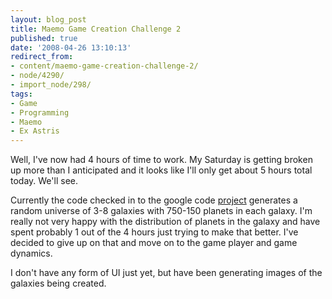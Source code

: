 ```yaml
---
layout: blog_post
title: Maemo Game Creation Challenge 2
published: true
date: '2008-04-26 13:10:13'
redirect_from:
- content/maemo-game-creation-challenge-2/
- node/4290/
- import_node/298/
tags:
- Game
- Programming
- Maemo
- Ex Astris
---
```


Well, I've now had 4 hours of time to work. My Saturday is getting broken up more than I anticipated and it looks like I'll only get about 5 hours total today. We'll see. 

Currently the code checked in to the google code [project](http://exastris.googlecode.com) generates a random universe of 3-8 galaxies with 750-150 planets in each galaxy. I'm really not very happy with the distribution of planets in the galaxy and have spent probably 1 out of the 4 hours just trying to make that better. I've decided to give up on that and move on to the game player and game dynamics. 

I don't have any form of UI just yet, but have been generating images of the galaxies being created.

